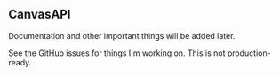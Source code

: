 
CanvasAPI
---------

Documentation and other important things will be added later.

See the GitHub issues for things I'm working on. This is not production-ready.
